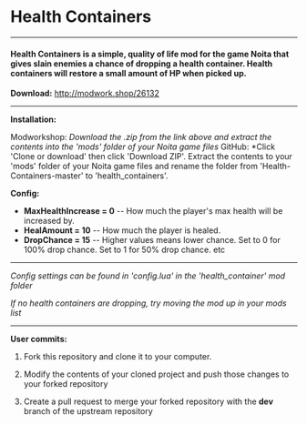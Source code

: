 # Health Containers

---

#### Health Containers is a simple, quality of life mod for the game Noita that gives slain enemies a chance of dropping a health container. Health containers will restore a small amount of HP when picked up.

**Download:** http://modwork.shop/26132

---

**Installation:**

Modworkshop: *Download the .zip from the link above and extract the contents into the 'mods' folder of your Noita game files*
GitHub: *Click 'Clone or download' then click 'Download ZIP'. Extract the contents to your 'mods' folder of your Noita game files and rename the folder from 'Health-Containers-master' to 'health_containers'.

**Config:**
* **MaxHealthIncrease = 0** -- How much the player's max health will be increased by.
* **HealAmount = 10** -- How much the player is healed.
* **DropChance = 15** -- Higher values means lower chance. Set to 0 for 100% drop chance. Set to 1 for 50% drop chance. etc

---

*Config settings can be found in 'config.lua' in the 'health_container' mod folder*

*If no health containers are dropping, try moving the mod up in your mods list*

---

**User commits:**

1) Fork this repository and clone it to your computer.

2) Modify the contents of your cloned project and push those changes to your forked repository

3) Create a pull request to merge your forked repository with the **dev** branch of the upstream repository

